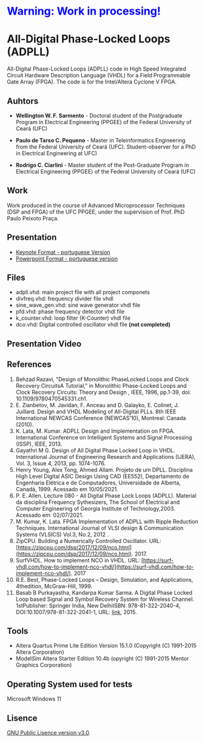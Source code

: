 
# <span style="color:blue">Warning: **Work in processing!**</span>

# All-Digital Phase-Locked Loops (ADPLL)
All-Digital Phase-Locked Loops (ADPLL) code in High Speed Integrated Circuit Hardware Description Language (VHDL) for a Field Programmable Gate Array (FPGA). The code is for the Intel/Altera Cyclone V FPGA.

## Auhtors
- **Wellington W. F. Sarmento** - Doctoral student of the Postgraduate Program in Electrical Engineering (PPGEE) of the Federal University of Ceará (UFC)

- **Paulo de Tarso C. Pequeno** - Master in Teleinformatics Engineering from the Federal University of Ceará (UFC). Student-observer for a PhD in Electrical Engineering at UFC)

- **Rodrigo C. Ciarlini** - Master student of the Post-Graduate Program in Electrical Engineering (PPGEE) of the Federal University of Ceará (UFC)

## Work
Work produced in the course of Advanced Microprocessor Techniques (DSP and FPGA) of the UFC PPGEE, under the supervision of Prof. PhD Paulo Peixoto Praça.

## Presentation
- [Keynote Format - portuguese Version](trabalho-pll.key)
- [Powerpoint Format - portuguese version](trabalho-pll.ppt)

## Files

- adpll.vhd: main project file with all project componets
- divfreq.vhd: frequency divider file vhdl 
- sine_wave_gen.vhd: sine wave generator vhdl file
- pfd.vhd: phase frequency detector vhdl  file
- k_counter.vhd:  loop filter (K-Counter) vhdl file
- dco.vhd: Digital controlled  oscillator vhdl  file **(not completed)**

## Presentation Video

## References
1. Behzad Razavi, "Design of Monolithic PhaseLocked Loops and Clock Recovery CircuitsA Tutorial," in Monolithic Phase-Locked Loops and Clock Recovery Circuits: Theory and Design , IEEE, 1996, pp.1-39, doi: 10.1109/9780470545331.ch1.
2. E. Zianbetov, M. Javidan, F. Anceau and D. Galayko, E. Colinet, J. Juillard. Design and VHDL Modeling of All-Digital PLLs. 8th IEEE International NEWCAS Conference (NEWCAS’10), Montreal: Canada (2010).
3. K. Lata, M. Kumar. ADPLL Design and Implementation on FPGA. International Conference on Intelligent Systems and Signal Processing (ISSP), IEEE, 2013.
4. Gayathri M G. Design of All Digital Phase Locked Loop in VHDL. International Journal of Engineering Research and Applications (IJERA), Vol. 3, Issue 4, 2013, pp. 1074-1076.
5. Henry Young, Alex Tong, Ahmed Allam. Projeto de um DPLL. Disciplina High Level Digital ASIC Design Using CAD (EE552), Departamento de Engenharia Elétrica e de Computadores,  Universidade de Alberta, Canadá, 1999. Acessado em 10/05/2021.
6. P. E. Allen. Lecture 080 - All Digital Phase Lock Loops (ADPLL). Material da disciplina Frequency Sythesizers, The School of Electrical and Computer Engineering of Georgia Institute of Technology,2003. Acessado em: 02/07/2021.
7. M. Kumar, K. Lata. FPGA Implementation of ADPLL with Ripple Reduction Techniques. International Journal of VLSI design & Communication Systems (VLSICS) Vol.3, No.2, 2012 .
8. ZipCPU. Building a Numerically Controlled Oscillator. URL: [https://zipcpu.com/dsp/2017/12/09/nco.html](https://zipcpu.com/dsp/2017/12/09/nco.html). 2017.
9. SurfVHDL. How to implement NCO in VHDL. URL: [https://surf-vhdl.com/how-to-implement-nco-vhdl/](https://surf-vhdl.com/how-to-implement-nco-vhdl/). 2017
10. R.E. Best, Phase-Locked Loops – Design, Simulation, and Applications, 4thedition, McGraw-Hill, 1999.
11. Basab B Purkayastha, Kandarpa Kumar Sarma. A Digital Phase Locked Loop based Signal and Symbol Recovery System for Wireless Channel. 1stPublisher: Springer India, New DelhiISBN: 978-81-322-2040-4, DOI:10.1007/978-81-322-2041-1, URL: [link](https://www.researchgate.net/publication/271520378_A_Digital_Phase_Locked_Loop_based_Signal_and_Symbol_Recovery_System_for_Wireless_Channel), 2015. 

## Tools
- Altera Quartus Prime Lite Edition Version 15.1.0 (Copyright (C) 1991-2015 Altera Corporation)
- Model*Sim* Altera Starter Edition 10.4b (opyright (C) 1991-2015 Mentor Graphics Corporation)

## Operating System used for tests

Microsoft Windows 11

## Lisence
[GNU Public Lisence version v3.0](LISENCE).
